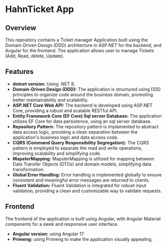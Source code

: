 # HahnTicket App

## Overview

This repository contains a Ticket manager Application built using the Domain-Driven Design (DDD) architecture in ASP.NET for the backend, and Angular for the frontend. 
The application allows user to manage Tickets (Add, Read, delete, Update).

## Features

- **dotnet version:** Using .NET 8.
- **Domain-Driven Design (DDD):** The application is structured using DDD principles to organize code around the business domain, promoting better maintainability and scalability.
- **ASP.NET Core Web API:** The backend is developed using ASP.NET Core, providing a robust and scalable RESTful API.
- **Entity Framework Core (EF Core) Sql server Database:** The application utilizes EF Core for data persistence, using an sql server database.
- **Repository Pattern:** The repository pattern is implemented to abstract data access logic, providing a clean separation between the application's business logic and data access code.
- **CQRS (Command Query Responsibility Segregation):** The CQRS pattern is employed to separate the read and write operations, improving scalability and simplifying code.
- **MapsterMapping:** MapsterMapping is utilized for mapping between Data Transfer Objects (DTOs) and domain models, simplifying data transformation.
- **Global Error Handling:** Error handling is implemented globally to ensure consistent and meaningful error messages are returned to clients.
- **Fluent Validation:** Fluent Validation is integrated for robust input validation, providing a clean and customizable way to validate requests.

## Frontend

The frontend of the application is built using Angular, with Angular Material components for a sleek and responsive user interface.
- **Angular version:** using Angular 17
- **Primeng:** using Primeng to make the application visually appealing.






